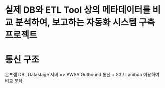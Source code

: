 # 실제 DB와 ETL Tool 상의 메타데이터를 비교 분석하여, 보고하는 자동화 시스템 구축 프로젝트

# 통신 구조
온프렘 DB , Datastage 서버 => AWSA Outbound 통신 + S3 / Lambda 이용하여 비교 분석

